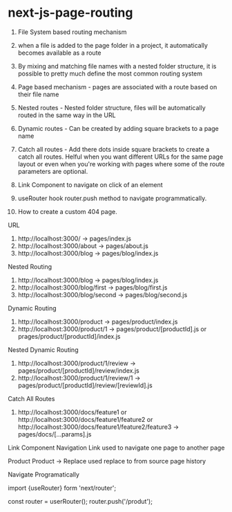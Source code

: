 # next-js-page-routing
1. File System based routing mechanism
2. when a file is added to the page folder in a project, it automatically becomes available as a route
3. By mixing and matching file names with a nested folder structure, it is possible to pretty much define the most common routing system

1. Page based mechanism - pages are associated with a route based on their file name
2. Nested routes - Nested folder structure, files will be automatically routed in the same way in the URL
3. Dynamic routes - Can be created by adding square brackets to a page name
4. Catch all routes - Add there dots inside square brackets to create a catch all routes. Helful when you want different URLs for the same page layout or even when you're working with pages where some of the route parameters are optional.
5. Link Component to navigate on click of an element
6. useRouter hook router.push method to navigate programmatically.
7. How to create a custom 404 page.

URL 
1. http://localhost:3000/ -> pages/index.js
2. http://localhost:3000/about -> pages/about.js
3. http://localhost:3000/blog -> pages/blog/index.js

Nested Routing
1. http://localhost:3000/blog -> pages/blog/index.js
2. http://localhost:3000/blog/first -> pages/blog/first.js
3. http://localhost:3000/blog/second -> pages/blog/second.js

Dynamic Routing
1. http://localhost:3000/product -> pages/product/index.js
2. http://localhost:3000/product/1 -> pages/product/[productId].js or prages/product/[productId]/index.js

Nested Dynamic Routing
1. http://localhost:3000/product/1/review -> pages/product/[productId]/review/index.js
2. http://localhost:3000/product/1/review/1 -> pages/product/[productId]/review/[reviewId].js

Catch All Routes
1. http://localhost:3000/docs/feature1 or http://localhost:3000/docs/feature1/feature2 or http://localhost:3000/docs/feature1/feature2/feature3 -> pages/docs/[...params].js

Link Component Navigation
Link used to navigate one page to another page
<Link href="/product"><a>Product</a></Link>
<Link href="/product" replace><a>Product</a></Link> -> Replace used replace to from source page history


Navigate Programatically

import {useRouter} form 'next/router';

const router = userRouter();
router.push('/produt');

